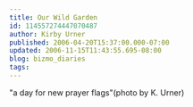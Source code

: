 ```yaml
---
title: Our Wild Garden
id: 114557274447070487
author: Kirby Urner
published: 2006-04-20T15:37:00.000-07:00
updated: 2006-11-15T11:43:55.695-08:00
blog: bizmo_diaries
tags: 
---
```


[](http://photos1.blogger.com/blogger/1134/545/1600/wildgarden.jpg)"a day for new prayer flags"(photo by K. Urner)